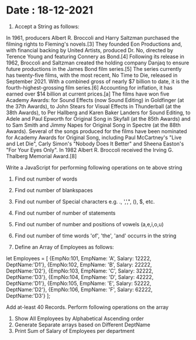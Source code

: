 # Date : 18-12-2021

1. Accept a String as follows:

In 1961, producers Albert R. Broccoli and Harry Saltzman purchased the filming rights to Fleming's novels.[3] They founded Eon Productions and, with financial backing by United Artists, produced Dr. No, directed by Terence Young and featuring Connery as Bond.[4] Following its release in 1962, Broccoli and Saltzman created the holding company Danjaq to ensure future productions in the James Bond film series.[5] The series currently has twenty-five films, with the most recent, No Time to Die, released in September 2021. With a combined gross of nearly $7 billion to date, it is the fourth-highest-grossing film series.[6] Accounting for inflation, it has earned over $14 billion at current prices.[a] The films have won five Academy Awards: for Sound Effects (now Sound Editing) in Goldfinger (at the 37th Awards), to John Stears for Visual Effects in Thunderball (at the 38th Awards), to Per Hallberg and Karen Baker Landers for Sound Editing, to Adele and Paul Epworth for Original Song in Skyfall (at the 85th Awards) and to Sam Smith and Jimmy Napes for Original Song in Spectre (at the 88th Awards). Several of the songs produced for the films have been nominated for Academy Awards for Original Song, including Paul McCartney's "Live and Let Die", Carly Simon's "Nobody Does It Better" and Sheena Easton's "For Your Eyes Only". In 1982 Albert R. Broccoli received the Irving G. Thalberg Memorial Award.[8]

Write a JavaScript for performing following operations on te above string
1. Find out number of words
2. Find out number of blankspaces
3. Find out number of Special characters e.g. ., ',',", (), $, etc.
4. Find out number of number of statements
5. Find out number of number and
 positions of vowels (a,e,i,o,u)
6. Find out number of time words 'of', 'the', 'and' occurrs in the string   

2. Define an Array of Employees as follows:

let Employees = [
    {EmpNo:101, EmpName: 'A', Salary: 12222, DeptName:'D1'},
    {EmpNo:102, EmpName: 'B', Salary: 22222, DeptName:'D2'},
    {EmpNo:103, EmpName: 'C', Salary: 32222, DeptName:'D3'},
    {EmpNo:104, EmpName: 'D', Salary: 42222, DeptName:'D1'},
    {EmpNo:105, EmpName: 'E', Salary: 52222, DeptName:'D2'},
    {EmpNo:106, EmpName: 'F', Salary: 62222, DeptName:'D3'}
];

Add at-least 40 Records. Perform following operations on the array

1. Show All Employees by Alphabetical Ascending order 
2. Generate Separate arrays based on Different DeptName
3. Print Sum of Salary of Employees per department  

